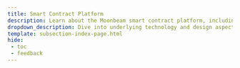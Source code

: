 ```yaml
---
title: Smart Contract Platform
description: Learn about the Moonbeam smart contract platform, including the Moonbeam networks, the vision, roadmap, technology, tokens, and more.
dropdown_description: Dive into underlying technology and design aspects
template: subsection-index-page.html
hide: 
 - toc
 - feedback
---
```


